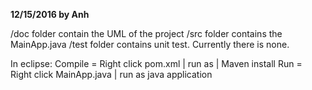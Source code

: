 <b>12/15/2016 by Anh</b>

<p>
/doc folder contain the UML of the project
/src folder contains the MainApp.java 
/test folder contains unit test. Currently there is none.
</p>
<p>
In eclipse:
Compile = Right click pom.xml | run as | Maven install
Run = Right click MainApp.java | run as java application
</p>
